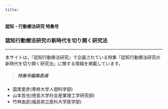```yaml
---
title:
---
```


####  認知・行動療法研究 特集号
### 認知行動療法研究の新時代を切り開く研究法


-----

本サイトは，『認知行動療法研究』で企画されている特集「認知行動療法研究の新時代を切り開く研究法」に関する情報を掲載しています。

> ##### 特集号編集委員 

- 国里愛彦(専修大学人間科学部) 
- 山本哲也(徳島大学社会産業理工学研究部)
- 竹林由武(福島県立医科大学医学部)

